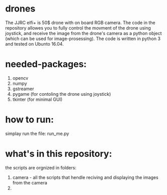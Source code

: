 # drones
The JJRC elfi+ is 50$ drone with on board RGB camera. The code in the repository allowes you to fully control the movment of the drone using joystick, and receive the image from the drone's camera as a python object (which can be used for image-prosessing). The code is written in python 3 and tested on Ubunto 16.04.
# needed-packages:
1) opencv
2) numpy
3) gstreamer
4) pygame (for contoling the drone using joystick)
5) tkinter (for minimal GUI)
# how to run:
simplay run the file: run_me.py
# what's in this repository:
the scripts are orgnized in folders:
1) camera - all the scripts that hendle reciving and displaying the images from the camera
2)
